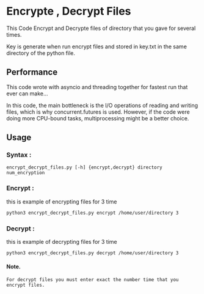 
# Encrypte , Decrypt Files

This Code Encrypt and Decrypte files of directory that you gave for several times.

Key is generate when run encrypt files and stored in key.txt in the same directory of the python file.

## Performance

This code wrote with asyncio and threading together for fastest run that ever can make...

In this code, the main bottleneck is the I/O operations of reading and writing files, which is why concurrent.futures is used. However, if the code were doing more CPU-bound tasks, multiprocessing might be a better choice.


## Usage

### Syntax :

```bashe
encrypt_decrypt_files.py [-h] {encrypt,decrypt} directory num_encryption
```

### Encrypt :

this is example of encrypting files for 3 time

```bash
python3 encrypt_decrypt_files.py encrypt /home/user/directory 3
```


### Decrypt :

this is example of decrypting files for 3 time

```bash
python3 encrypt_decrypt_files.py decrypt /home/user/directory 3
```


#### Note.

    For decrypt files you must enter exact the number time that you encrypt files.
